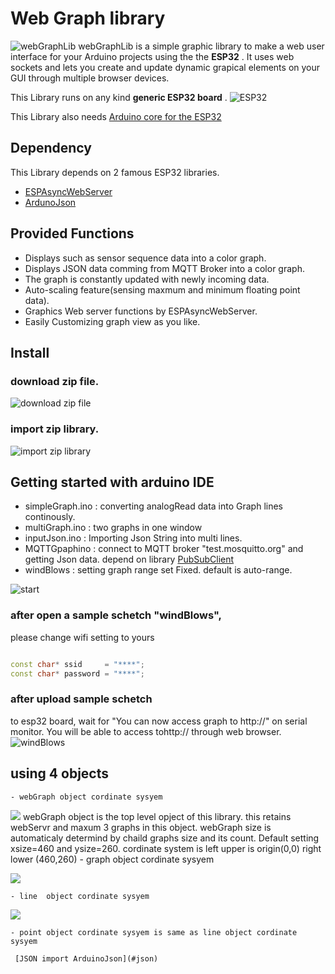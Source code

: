 # Web Graph library
![webGraphLib](https://github.com/HideakiAbe/ESP32Repository/blob/main/doc/sampleGraph.png)
webGraphLib is a simple graphic library to make a web user interface for your Arduino projects using the  the **ESP32** . It uses web sockets and lets you create and update dynamic grapical elements on your GUI through multiple browser devices.

This Library runs on any kind  **generic ESP32 board** .
![ESP32](https://github.com/HideakiAbe/ESP32Repository/blob/main/doc/ESP32.jpg) 

This Library also needs [Arduino core for the ESP32](https://github.com/espressif/arduino-esp32#installation-instructions)
##  Dependency
This Library depends on 2 famous ESP32 libraries.
- [ESPAsyncWebServer](https://github.com/me-no-dev/ESPAsyncWebServer)
- [ArdunoJson](https://github.com/bblanchon/ArduinoJson)

##  Provided Functions
- Displays such as sensor sequence data into a color graph.
- Displays JSON data comming from MQTT Broker into a color graph.
- The graph is constantly updated with newly incoming data.
- Auto-scaling feature(sensing maxmum and minimum floating point data).
- Graphics Web server functions by ESPAsyncWebServer.
- Easily Customizing graph view as you like.

##  Install 

### download zip file.

![download zip file](https://github.com/HideakiAbe/ESP32Repository/blob/main/doc/zipDwonload.png)


### import zip library.

![import zip library](https://github.com/HideakiAbe/ESP32Repository/blob/main/doc/EzipLibimport.png)



## Getting started with arduino IDE 
- simpleGraph.ino  :  converting analogRead data into Graph lines continously. 
- multiGraph.ino   :  two graphs in one window 
- inputJson.ino    :  Importing Json String  into multi lines.
- MQTTGpaphino     :  connect to MQTT broker "test.mosquitto.org" and getting Json data. depend on library [PubSubClient](https://github.com/knolleary/pubsubclient)
- windBlows     :  setting graph range set Fixed.  default is auto-range.


![start](https://github.com/HideakiAbe/ESP32Repository/blob/main/doc/Startsample.png)

### after open a sample schetch "windBlows",
please change wifi setting to yours
```cpp

const char* ssid     = "****";
const char* password = "****";

```
### after upload sample schetch
to esp32 board, wait for "You can now access graph to http://<ipaddress>" on serial monitor. You will be able to access tohttp://<ipaddress> through web browser.
![windBlows](https://github.com/HideakiAbe/ESP32Repository/blob/main/doc/tornadopng.png)


 ## using 4 objects
    - webGraph object cordinate sysyem
    
![](https://github.com/HideakiAbe/ESP32Repository/blob/main/doc/webGraphOject.png)
webGraph object is the top level opject of this library. this retains webServr and maxum 3 graphs in this object. webGraph size is automaticaly determind by chaild graphs size and its count. Default setting xsize=460 and ysize=260. cordinate system is left upper is origin(0,0) right lower (460,260)
    - graph object cordinate sysyem

![](https://github.com/HideakiAbe/ESP32Repository/blob/main/doc/graphOject.png)

    - line  object cordinate sysyem
![](https://github.com/HideakiAbe/ESP32Repository/blob/main/doc/lineOject.png)

    - point object cordinate sysyem is same as line object cordinate sysyem
    
     [JSON import ArduinoJson](#json)
 
